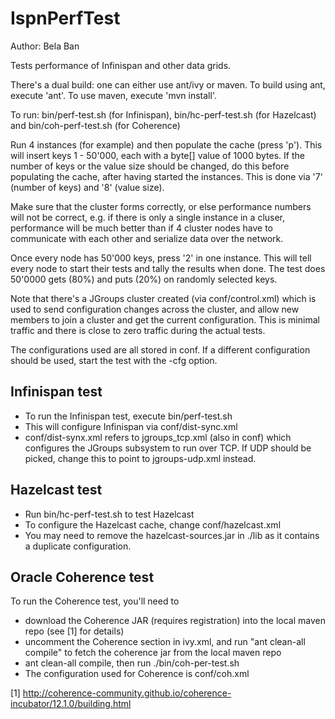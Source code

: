 
IspnPerfTest
============

Author: Bela Ban

Tests performance of Infinispan and other data grids.

There's a dual build: one can either use ant/ivy or maven. To build using ant, execute 'ant'. To use maven, execute
'mvn install'.

To run: bin/perf-test.sh (for Infinispan), bin/hc-perf-test.sh (for Hazelcast) and bin/coh-perf-test.sh (for Coherence)

Run 4 instances (for example) and then populate the cache (press 'p'). This will insert keys 1 - 50'000, each with
a byte[] value of 1000 bytes. If the number of keys or the value size should be changed, do this before populating the
cache, after having started the instances. This is done via '7' (number of keys) and '8' (value size).

Make sure that the cluster forms correctly, or else performance numbers will not be correct, e.g. if there is only
a single instance in a cluser, performance will be much better than if 4 cluster nodes have to communicate with each
other and serialize data over the network.

Once every node has 50'000 keys, press '2' in one instance. This will tell every node to start their tests and tally
the results when done. The test does 50'0000 gets (80%) and puts (20%) on randomly selected keys.

Note that there's a JGroups cluster created (via conf/control.xml) which is used to send configuration changes across
the cluster, and allow new members to join a cluster and get the current configuration. This is minimal traffic and
there is close to zero traffic during the actual tests.

The configurations used are all stored in conf. If a different configuration should be used, start the test with the
-cfg <config file> option.



Infinispan test
---------------
* To run the Infinispan test, execute bin/perf-test.sh
* This will configure Infinispan via conf/dist-sync.xml
* conf/dist-synx.xml refers to jgroups_tcp.xml (also in conf) which configures the JGroups subsystem to run over TCP.
  If UDP should be picked, change this to point to jgroups-udp.xml instead.
  
Hazelcast test
--------------
* Run bin/hc-perf-test.sh to test Hazelcast
* To configure the Hazelcast cache, change conf/hazelcast.xml
* You may need to remove the hazelcast-sources.jar in ./lib as it contains a duplicate configuration.


Oracle Coherence test
---------------------
To run the Coherence test, you'll need to
* download the Coherence JAR (requires registration) into the local maven repo (see [1] for details)
* uncomment the Coherence section in ivy.xml, and run "ant clean-all compile" to fetch the coherence jar from
  the local maven repo
* ant clean-all compile, then run ./bin/coh-per-test.sh
* The configuration used for Coherence is conf/coh.xml


[1] http://coherence-community.github.io/coherence-incubator/12.1.0/building.html